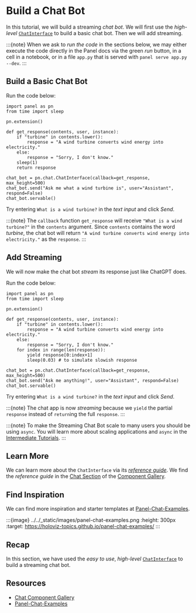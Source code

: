 # Build a Chat Bot

In this tutorial, we will build a streaming *chat bot*. We will first use the *high-level* [`ChatInterface`](../../reference/chat/ChatInterface.md) to build a basic chat bot. Then we will add streaming.

:::{note}
When we ask to *run the code* in the sections below, we may either execute the code directly in the Panel docs via the green *run* button, in a cell in a notebook, or in a file `app.py` that is served with `panel serve app.py --dev`.
:::

## Build a Basic Chat Bot

Run the code below:

```{pyodide}
import panel as pn
from time import sleep

pn.extension()

def get_response(contents, user, instance):
    if "turbine" in contents.lower():
        response = "A wind turbine converts wind energy into electricity."
    else:
        response = "Sorry, I don't know."
    sleep(1)
    return response

chat_bot = pn.chat.ChatInterface(callback=get_response, max_height=500)
chat_bot.send("Ask me what a wind turbine is", user="Assistant", respond=False)
chat_bot.servable()
```

Try entering `What is a wind turbine?` in the *text input* and click *Send*.

:::{note}
The `callback` function `get_response` will receive `"What is a wind turbine?"` in the `contents` argument. Since `contents` contains the word *turbine*, the chat bot will return `"A wind turbine converts wind energy into electricity."` as the `response`.
:::

## Add Streaming

We will now make the chat bot *stream* its response just like ChatGPT does.

Run the code below:

```{pyodide}
import panel as pn
from time import sleep

pn.extension()

def get_response(contents, user, instance):
    if "turbine" in contents.lower():
        response = "A wind turbine converts wind energy into electricity."
    else:
        response = "Sorry, I don't know."
    for index in range(len(response)):
        yield response[0:index+1]
        sleep(0.03) # to simulate slowish response

chat_bot = pn.chat.ChatInterface(callback=get_response, max_height=500)
chat_bot.send("Ask me anything!", user="Assistant", respond=False)
chat_bot.servable()
```

Try entering `What is a wind turbine?` in the *text input* and click *Send*.

:::{note}
The chat app is now *streaming* because we `yield` the partial `response` instead of `return`ing the full `response`.
:::

:::{note}
To make the Streaming Chat Bot scale to many users you should be using `async`. You will learn more about scaling applications and `async` in the [Intermediate Tutorials](../intermediate/index.md).
:::

## Learn More

We can learn more about the `ChatInterface` via its [*reference guide*](../../reference/chat/ChatInterface.md). We find the *reference guide* in the [Chat Section](https://panel.holoviz.org/reference/index.html#chat) of the [Component Gallery](../../reference/index.md).

## Find Inspiration

We can find more inspiration and starter templates at [Panel-Chat-Examples](https://holoviz-topics.github.io/panel-chat-examples/).

:::{image} ../../_static/images/panel-chat-examples.png
:height: 300px
:target: https://holoviz-topics.github.io/panel-chat-examples/
:::

## Recap

In this section, we have used the *easy to use*, *high-level* [`ChatInterface`](../../reference/chat/ChatInterface.md) to build a streaming chat bot.

## Resources

- [Chat Component Gallery](https://panel.holoviz.org/reference/index.html#chat)
- [Panel-Chat-Examples](https://holoviz-topics.github.io/panel-chat-examples/)
